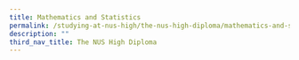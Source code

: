```yaml
---
title: Mathematics and Statistics
permalink: /studying-at-nus-high/the-nus-high-diploma/mathematics-and-statistics/
description: ""
third_nav_title: The NUS High Diploma
---
```

